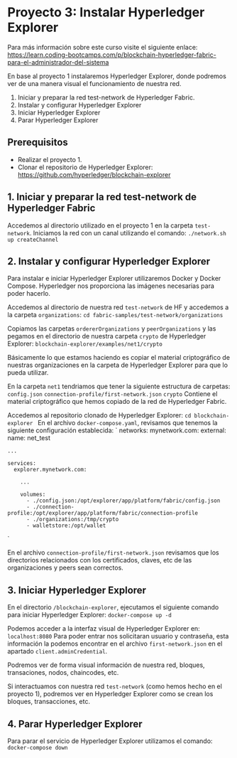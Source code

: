 ﻿

# Proyecto 3: Instalar Hyperledger Explorer

Para más información sobre este curso visite el siguiente enlace: https://learn.coding-bootcamps.com/p/blockchain-hyperledger-fabric-para-el-administrador-del-sistema 

En base al proyecto 1 instalaremos Hyperledger Explorer, donde podremos ver de una manera visual el funcionamiento de nuestra red.

1. Iniciar y preparar la red test-network de Hyperledger Fabric.
2. Instalar y configurar Hyperledger Explorer
3. Iniciar Hyperledger Explorer
4. Parar Hyperledger Explorer


## Prerequisitos

- Realizar el proyecto 1.
- Clonar el repositorio de Hyperledger Explorer: https://github.com/hyperledger/blockchain-explorer 


## 1. Iniciar y preparar la red test-network de Hyperledger Fabric

Accedemos al directorio utilizado en el proyecto 1 en la carpeta `test-network`.
Iniciamos la red con un canal utilizando el comando:
`./network.sh up createChannel`

## 2. Instalar y configurar Hyperledger Explorer

Para instalar e iniciar Hyperledger Explorer utilizaremos Docker y Docker Compose. Hyperledger nos proporciona las imágenes necesarias para poder hacerlo.

Accedemos al directorio de nuestra red `test-network` de HF y accedemos a la carpeta `organizations`:
`cd fabric-samples/test-network/organizations`

Copiamos las carpetas `ordererOrganizations` y `peerOrganizations` y las pegamos en el directorio de nuestra carpeta `crypto` de Hyperledger Explorer:
`blockchain-explorer/examples/net1/crypto`

Básicamente lo que estamos haciendo es copiar el material criptográfico de nuestras organizaciones en la carpeta de Hyperledger Explorer para que lo pueda utilizar.

En la carpeta `net1` tendriamos que tener la siguiente estructura de carpetas:
`config.json`
`connection-profile/first-network.json`
`crypto` Contiene el material criptográfico que hemos copiado de la red de Hyperledger Fabric.

Accedemos al repositorio clonado de Hyperledger Explorer: `cd blockchain-explorer `
En el archivo `docker-compose.yaml`, revisamos que tenemos la siguiente configuración establecida:
`
 networks:
    mynetwork.com:
        external:
            name: net_test

    ...

    services:
      explorer.mynetwork.com:

        ...

        volumes:
          - ./config.json:/opt/explorer/app/platform/fabric/config.json
          - ./connection-profile:/opt/explorer/app/platform/fabric/connection-profile
          - ./organizations:/tmp/crypto
          - walletstore:/opt/wallet
`

En el archivo `connection-profile/first-network.json` revisamos que los directorios relacionados con los certificados, claves, etc de las organizaciones y peers sean correctos.


## 3. Iniciar Hyperledger Explorer

En el directorio `/blockchain-explorer`, ejecutamos el siguiente comando para iniciar Hyperledger Explorer:
`docker-compose up -d`

Podemos acceder a la interfaz visual de Hyperledger Explorer en: 
`localhost:8080`
Para poder entrar nos solicitaran usuario y contraseña, esta información la podemos encontrar en el archivo `first-network.json` en el apartado `client.adminCredential`.

Podremos ver de forma visual información de nuestra red, bloques, transaciones, nodos, chaincodes, etc. 

Si interactuamos con nuestra red `test-network` (como hemos hecho en el proyecto 1), podremos ver en Hyperledger Explorer como se crean los bloques, transacciones, etc.


## 4. Parar Hyperledger Explorer

Para parar el servicio de Hyperledger Explorer utilizamos el comando: `docker-compose down`

